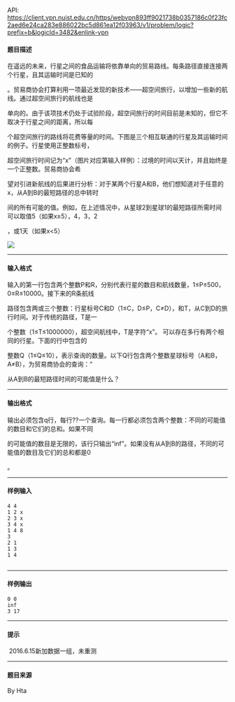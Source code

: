 API: https://client.vpn.nuist.edu.cn/https/webvpn893ff9021738b0357186c0f23fc2aed6e24ca283e886022bc5d861ea12f03963/v1/problem/logic?prefix=b&logicId=3482&enlink-vpn

#### 题目描述

在遥远的未来，行星之间的食品运输将依靠单向的贸易路线。每条路径直接连接两个行星，且其运输时间是已知的

。贸易商协会打算利用一项最近发现的新技术——超空间旅行，以增加一些新的航线。通过超空间旅行的航线也是

单向的。由于该项技术仍处于试验阶段，超空间旅行的时间目前是未知的，但它不取决于行星之间的距离，所以每

个超空间旅行的路线将花费等量的时间。下图是三个相互联通的行星及其运输时间的例子。行星使用正整数标号，

超空间旅行时间记为“x”（图片对应第输入样例）：过境的时间以天计，并且始终是一个正整数。贸易商协会希

望对引进新航线的后果进行分析：对于某两个行星A和B，他们想知道对于任意的x，从A到B的最短路径的总中转时

间的所有可能的值。例如，在上述情况中，从星球2到星球1的最短路径所需时间可以取值5（如果x≥5），4，3，2

，或1天（如果x<5）

![](../file/3482_0.jpg)

---

#### 输入格式

输入的第一行包含两个整数P和R，分别代表行星的数目和航线数量，1≤P≤500，0≤R≤10000。接下来的R条航线

路径包含两或三个整数：行星标号C和D（1≤C，D≤P，C≠D），和T，从C到D的旅行时间。对于传统的路径，T是一

个整数（1≤T≤1000000），超空间航线中，T是字符“x”。 可以存在多行有两个相同的行星。下面的行中包含的

整数Q（1≤Q≤10），表示查询的数量。以下Q行包含两个整数星球标号（A和B，A≠B），为贸易商协会的查询：“

从A到B的最短路径时间的可能值是什么？

---

#### 输出格式

输出必须包含q行，每行??一个查询。每一行都必须包含两个整数：不同的可能值的数目和它们的总和。如果不同

的可能值的数目是无限的，该行只输出“inf”。如果没有从A到B的路径，不同的可能值的数目及它们的总和都是0

。

---

#### 样例输入
```
4 4
1 2 x
2 3 x
3 4 x
1 4 8
3
2 1
1 3
1 4


```

---

#### 样例输出
```
0 0
inf
3 17
```

---

#### 提示

 2016.6.15新加数据一组，未重测

---

#### 题目来源

By Hta